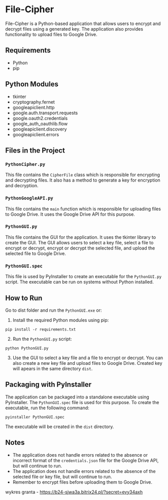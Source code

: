 # File-Cipher

File-Cipher is a Python-based application that allows users to encrypt and decrypt files using a generated key. The application also provides functionality to upload files to Google Drive.

## Requirements

- Python
- pip

## Python Modules

- tkinter
- cryptography.fernet
- googleapiclient.http
- google.auth.transport.requests
- google.oauth2.credentials
- google_auth_oauthlib.flow
- googleapiclient.discovery
- googleapiclient.errors

## Files in the Project

### `PythonCipher.py`

This file contains the `CipherFile` class which is responsible for encrypting and decrypting files. It also has a method to generate a key for encryption and decryption.

### `PythonGoogleAPI.py`

This file contains the `main` function which is responsible for uploading files to Google Drive. It uses the Google Drive API for this purpose.

### `PythonGUI.py`

This file contains the GUI for the application. It uses the tkinter library to create the GUI. The GUI allows users to select a key file, select a file to encrypt or decrypt, encrypt or decrypt the selected file, and upload the selected file to Google Drive.

### `PythonGUI.spec`

This file is used by PyInstaller to create an executable for the `PythonGUI.py` script. The executable can be run on systems without Python installed.

## How to Run
Go to dist folder and run the `PythonGUI.exe` or:



1. Install the required Python modules using pip:

```shellscript
pip install -r requirements.txt
```

2. Run the `PythonGUI.py` script:

```shellscript
python PythonGUI.py
```

3. Use the GUI to select a key file and a file to encrypt or decrypt. You can also create a new key file and upload files to Google Drive. Created key will apears in the same directory `dist`.

## Packaging with PyInstaller

The application can be packaged into a standalone executable using PyInstaller. The `PythonGUI.spec` file is used for this purpose. To create the executable, run the following command:

```shellscript
pyinstaller PythonGUI.spec
```

The executable will be created in the `dist` directory.

## Notes

- The application does not handle errors related to the absence or incorrect format of the `credentials.json` file for the Google Drive API, but will continue to run.
- The application does not handle errors related to the absence of the selected file or key file, but will continue to run.
- Remember to encrypt files before uploading them to Google Drive.

wykres granta - https://b24-sjwa3a.bitrix24.pl/?secret=evy34axh 